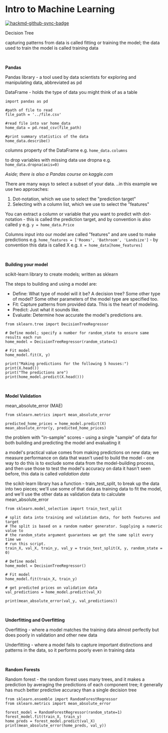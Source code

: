 # Intro to Machine Learning

[![hackmd-github-sync-badge](https://hackmd.io/Q38exfLxSXGUquksT3WbDA/badge)](https://hackmd.io/Q38exfLxSXGUquksT3WbDA)


Decision Tree

capturing patterns from data is called fitting or training the model; the data used to train the model is called training data
<p>&nbsp;</p>

**Pandas**

Pandas library - a tool used by data scientists for exploring and manipulating data, abbreviated as pd

DataFrame - holds the type of data you might think of as a table

```
import pandas as pd

#path of file to read
file_path = '../file.csv'

#read file into var home_data
home_data = pd.read_csv(file_path)

#print summary statistics of the data
home_data.describe()
```

columns property of the DataFrame e.g. `home_data.columns`

to drop variables with missing data use dropna e.g. `home_data.dropna(axis=0)`

*Aside; there is also a Pandas course on kaggle.com*

There are many ways to select a subset of your data. ..in this example we use two approaches:
1. Dot-notation, which we use to select the "prediction target"
2. Selecting with a column list, which we use to select the "features"

You can extract a column or variable that you want to predict with dot-notation - this is called the prediction target, and by convention is also called y e.g. `y = home_data.Price`

Columns input into our model are called "features" and are used to make predictions e.g. `home_features = ['Rooms', 'Bathroom', 'Landsize']` - by convention this data is called X e.g. `X = home_data[home_features]`
<p>&nbsp;</p>

**Building your model**

scikit-learn library to create models; written as sklearn

The steps to building and using a model are:

* Define: What type of model will it be? A decision tree? Some other type of model? Some other parameters of the model type are specified too.
* Fit: Capture patterns from provided data. This is the heart of modeling.
* Predict: Just what it sounds like.
* Evaluate: Determine how accurate the model's predictions are.

```
from sklearn.tree import DecisionTreeRegressor

# Define model; specify a number for random_state to ensure same results each run
home_model = DecisionTreeRegressor(random_state=1)

# Fit model
home_model.fit(X, y)
```

```
print("Making predictions for the following 5 houses:")
print(X.head())
print("The predictions are")
print(home_model.predict(X.head()))
```
<p>&nbsp;</p>

**Model Validation**

mean_absolute_error (MAE)

```
from sklearn.metrics import mean_absolute_error

predicted_home_prices = home_model.predict(X)
mean_absolute_error(y, predicted_home_prices)
```

the problem with "in-sample" scores - using a single "sample" of data for both building and predicting the model and evaluating it

a model's practical value comes from making predictions on new data; we measure performance on data that wasn't used to build the model - one way to do this is to exclude some data from the model-building process, and then use those to test the model's accuracy on data it hasn't seen before, this data is called *validation data*

the scikit-learn library has a function - train_test_split, to break up the data into two pieces; we'll use some of that data as training data to fit the model, and we'll use the other data as validation data to calculate mean_absolute_error

```
from sklearn.model_selection import train_test_split

# split data into training and validation data, for both features and target
# The split is based on a random number generator. Supplying a numeric value to
# the random_state argument guarantees we get the same split every time we
# run this script.
train_X, val_X, train_y, val_y = train_test_split(X, y, random_state = 0)

# Define model
home_model = DecisionTreeRegressor()

# Fit model
home_model.fit(train_X, train_y)

# get predicted prices on validation data
val_predictions = home_model.predict(val_X)

print(mean_absolute_error(val_y, val_predictions))
```
<p>&nbsp;</p>

**Underfitting and Overfitting**

Overfitting - where a model matches the training data almost perfectly but does poorly in validation and other new data

Underfitting - where a model fails to capture important distinctions and patterns in the data, so it performs poorly even in training data
<p>&nbsp;</p>

**Random Forests**

Random forest - the random forest uses many trees, and it makes a prediction by averaging the predictions of each component tree; it generally has much better predictive accuracy than a single decision tree

```
from sklearn.ensemble import RandomForestRegressor
from sklearn.metrics import mean_absolute_error

forest_model = RandomForestRegressor(random_state=1)
forest_model.fit(train_X, train_y)
home_preds = forest_model.predict(val_X)
print(mean_absolute_error(home_preds, val_y))
```

